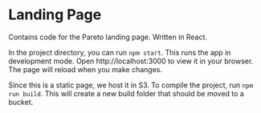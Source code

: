 # Landing Page

Contains code for the Pareto landing page. Written in React.

In the project directory, you can run `npm start`. This runs the app in development mode. Open http://localhost:3000 to view it in your browser. The page will reload when you make changes.

Since this is a static page, we host it in S3. To compile the project, run `npm run build`. This will create a new build folder that should be moved to a bucket.

